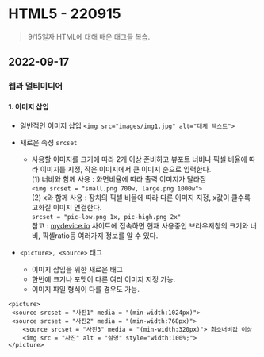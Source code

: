 # HTML5 - 220915

> 9/15일자 HTML에 대해 배운 태그들 복습.

## 2022-09-17

### 웹과 멀티미디어

#### 1. 이미지 삽입

 - 일반적인 이미지 삽입 `<img src="images/img1.jpg" alt="대체 텍스트">`
 - 새로운 속성 `srcset`
   - 사용할 이미지를 크기에 따라 2개 이상 준비하고 뷰포트 너비나 픽셀 비율에 따라 이미지를 지정, 작은 이미지에서 큰 이미지 순으로 입력한다.   
     (1) 너비와 함께 사용 : 화면비율에 따라 출력 이미지가 달라짐   
         `<img srcset = "small.png 700w, large.png 1000w">`   
     (2) x와 함께 사용 : 장치의 픽셀 비율에 따라 다른 이미지 지정, x값이 클수록 고화질 이미지 연결한다.   
         `srcset = "pic-low.png 1x, pic-high.png 2x"`   
         참고 : [mydevice.io](mydevice.io) 사이트에 접속하면 현재 사용중인 브라우저창의 크기와 너비, 픽셀ratio등 여러가지 정보를 알 수 있다.

 - `<picture>, <source>` 태그   
   - 이미지 삽입을 위한 새로운 태그
   - 한번에 크기나 포맷이 다른 여러 이미지 지정 가능.
   - 이미지 파일 형식이 다를 경우도 가능.
```
<picture>
 <source srcset = "사진1" media = "(min-width:1024px)">   
 <source srcset = "사진2" media = "(min-width:768px)">   
	<source srcset = "사진3" media = "(min-width:320px)"> 최소너비값 이상   
	<img src = "사진" alt = "설명" style="width:100%;">   
</picture>
```


